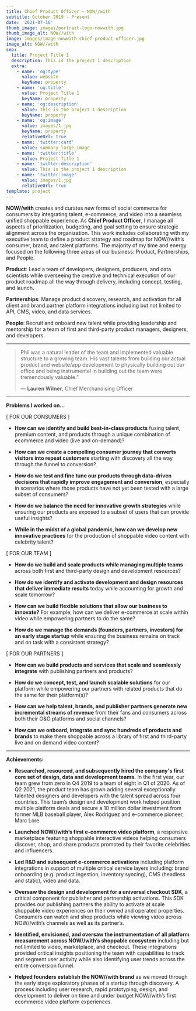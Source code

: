 ```yaml
---
title: Chief Product Officer — NOW//with
subtitle: October 2019 - Present
date: '2021-07-16'
thumb_image: images/portrait-logo-nowwith.jpg
thumb_image_alt: NOW//with
image: images/image-nowwith-chief-product-officer.jpg
image_alt: NOW//with
seo:
  title: Project Title 1
  description: This is the project 1 description
  extra:
    - name: 'og:type'
      value: website
      keyName: property
    - name: 'og:title'
      value: Project Title 1
      keyName: property
    - name: 'og:description'
      value: This is the project 1 description
      keyName: property
    - name: 'og:image'
      value: images/1.jpg
      keyName: property
      relativeUrl: true
    - name: 'twitter:card'
      value: summary_large_image
    - name: 'twitter:title'
      value: Project Title 1
    - name: 'twitter:description'
      value: This is the project 1 description
    - name: 'twitter:image'
      value: images/1.jpg
      relativeUrl: true
template: project
---
```

**NOW//with** creates and curates new forms of social commerce for consumers by integrating talent, e-commerce, and video into a seamless unified shoppable experience. As **Chief Product Officer**, I manage all aspects of prioritization, budgeting, and goal setting to ensure strategic alignment across the organization. This work includes collaborating with my executive team to define a product strategy and roadmap for NOW//with’s consumer, brand, and talent platforms. The majority of my time and energy focused on the following three areas of our business: Product, Partnerships, and People.

**Product**:  Lead a team of developers, designers, producers, and data scientists while overseeing the creative and technical execution of our product roadmap all the way through delivery, including concept, testing, and launch.

**Partnerships**:  Manage product discovery, research, and activation for all client and brand partner platform integrations including but not limited to API, CMS, video, and data services.

**People**:  Recruit and onboard new talent while providing leadership and mentorship for a team of first and third-party product managers, designers, and developers.

 <hr>

> Phil was a natural leader of the team and implemented valuable structure to a growing team. His vast talents from building our actual product and website/app development to physically building out our office and being instrumental in building out the team were tremendously valuable.”
>
> — **Lauren Wilner**, Chief Merchandising Officer

 <hr>

**Problems I worked on...**

\[ FOR OUR CONSUMERS ]

*   **How can we identify and build best-in-class products** fusing talent, premium content, and products through a unique combination of ecommerce and video (live and on-demand)?

<!---->

*   **How can we create a compelling consumer journey that converts visitors into repeat customers** starting with discovery all the way through the funnel to conversion?

<!---->

*   **How do we test and fine tune our products through data-driven decisions that rapidly improve engagement and conversion**, especially in scenarios where those products have not yet been tested with a large subset of consumers?

<!---->

*   **How do we balance the need for innovative growth strategies** while ensuring our products are exposed to a subset of users that can provide useful insights?

<!---->

*   **While in the midst of a global pandemic, how can we develop new innovative practices** for the production of shoppable video content with celebrity talent?

\[ FOR OUR TEAM ]

*   **How do we build and scale products while managing multiple teams** across both first and third-party design and development resources?

<!---->

*   **How do we identify and activate development and design resources that deliver immediate results** today while accounting for growth and scale tomorrow?

<!---->

*   **How can we build flexible solutions that allow our business to innovate?** For example, how can we deliver e-commerce at scale within video while empowering partners to do the same?

<!---->

*   **How do we manage the demands (founders, partners, investors) for an early stage startup** while ensuring the business remains on track and on task with a consistent strategy?

\[ FOR OUR PARTNERS ]

*   **How can we build products and services that scale and seamlessly integrate** with publishing partners and products?

<!---->

*   **How do we concept, test, and launch scalable solutions** for our platform while empowering our partners with related products that do the same for their platform(s)?

<!---->

*   **How can we help talent, brands, and publisher partners generate new incremental streams of revenue** from their fans and consumers across both their O\&O platforms and social channels?

<!---->

*   **How can we onboard, integrate and sync hundreds of products and brands** to make them shoppable across a library of first and third-party live and on demand video content?

<hr>

**Achievements:**

*   **Researched, resourced, and subsequently hired the company's first core set of design, data and development teams.** In the first year, our team grew from zero in Q4 2019 to a team of eight in Q1 of 2020. As of Q2 2021, the product team has grown adding several exceptionally talented designers and developers with the talent spread across four countries. This team’s design and development work helped position multiple platform deals and secure a 10 million dollar investment from former MLB baseball player, Alex Rodriguez and e-commerce pioneer, Marc Lore.

<!---->

*   **Launched NOW//with’s first e-commerce video platform**, a responsive marketplace featuring shoppable interactive videos helping consumers discover, shop, and share products promoted by their favorite celebrities and influencers.

<!---->

*   **Led R\&D and subsequent e-commerce activations** including platform integrations in support of multiple critical service layers including: brand onboarding (e.g. product ingestion, inventory syncing), CMS (headless and static), video and data.

<!---->

*   **Oversaw the design and development for a universal checkout SDK**, a critical component for publisher and partnership activations. This SDK provides our publishing partners the ability to activate at scale shoppable video experiences on their owned and operated properties. Consumers can watch and shop products while viewing video across NOW//with’s channels as well as its partner’s.

<!---->

*   **Identified, envisioned, and oversaw the instrumentation of all platform measurement across NOW//with’s shoppable ecosystem** including but not limited to video, marketplace, and checkout.  These integrations provided critical insights positioning the team with capabilities to track and segment user activity while also identifying user trends across the entire conversion funnel.

<!---->

*   **Helped founders establish the NOW//with brand** as we moved through the early stage exploratory phases of a startup through discovery.  A process including user research, rapid prototyping, design, and development to deliver on time and under budget NOW//with’s first ecommerce video platform experiences.
